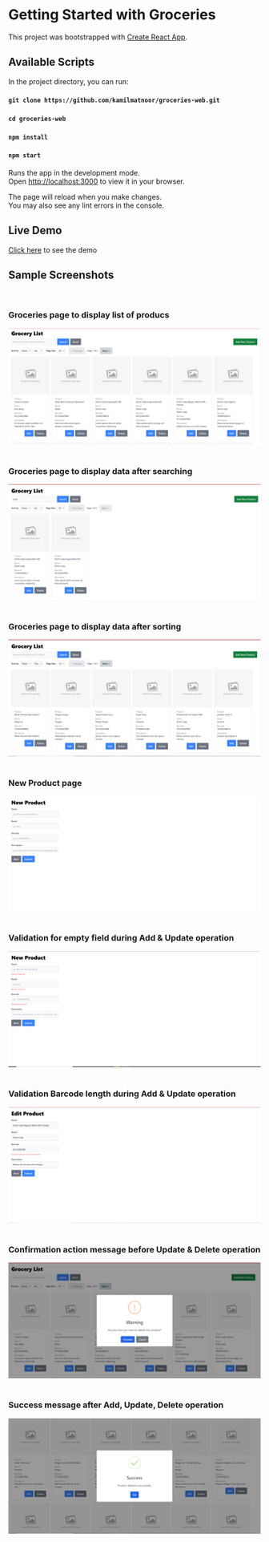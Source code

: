 # Getting Started with Groceries

This project was bootstrapped with [Create React App](https://github.com/facebook/create-react-app).

## Available Scripts

In the project directory, you can run:

#### `git clone https://github.com/kamilmatnoor/groceries-web.git`
#### `cd groceries-web`
#### `npm install`
#### `npm start`

Runs the app in the development mode.\
Open [http://localhost:3000](http://localhost:3000) to view it in your browser.

The page will reload when you make changes.\
You may also see any lint errors in the console.

## Live Demo

[Click here](https://groceries-frontend-de1a392ddce5.herokuapp.com/) to see the demo

## Sample Screenshots

<br />

### Groceries page to display list of producs

<div align="center">
  <a href="https://github.com/kamilmatnoor/groceries-web">
    <img src="src/assets/images/groceries.PNG" alt="Image">
  </a>
</div>

<br />

### Groceries page to display data after searching

<div align="center">
  <a href="https://github.com/kamilmatnoor/groceries-web">
    <img src="src/assets/images/groceries_search.PNG" alt="Image">
  </a>
</div>

<br />

### Groceries page to display data after sorting

<div align="center">
  <a href="https://github.com/kamilmatnoor/groceries-web">
    <img src="src/assets/images/groceries_sort_by.PNG" alt="Image">
  </a>
</div>

<br />

### New Product page

<div align="center">
  <a href="https://github.com/kamilmatnoor/groceries-web">
    <img src="src/assets/images/new_product.PNG" alt="Image">
  </a>
</div>

<br />

### Validation for empty field during Add & Update operation

<div align="center">
  <a href="https://github.com/kamilmatnoor/groceries-web">
    <img src="src/assets/images/new_product_validation.PNG" alt="Image">
  </a>
</div>

<br />

### Validation Barcode length during Add & Update operation

<div align="center">
  <a href="https://github.com/kamilmatnoor/groceries-web">
    <img src="src/assets/images/edit_product_barcode_extra_validation.PNG" alt="Image">
  </a>
</div>

<br />

### Confirmation action message before Update & Delete operation

<div align="center">
  <a href="https://github.com/kamilmatnoor/groceries-web">
    <img src="src/assets/images/delete_product_confirmation.PNG" alt="Image">
  </a>
</div>

<br />

### Success message after Add, Update, Delete operation

<div align="center">
  <a href="https://github.com/kamilmatnoor/groceries-web">
    <img src="src/assets/images/delete_product_success.PNG" alt="Image">
  </a>
</div>
